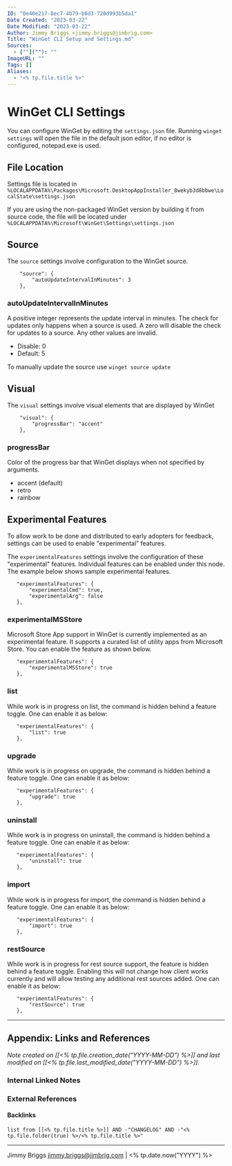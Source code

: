 ```yaml
---
ID: "0e40e217-8ec7-4b79-b6d3-720d993b5da1"
Date Created: "2023-03-22"
Date Modified: "2023-03-22"
Author: Jimmy Briggs <jimmy.briggs@jimbrig.com>
Title: "WinGet CLI Setup and Settings.md"
Sources: 
  - [""](""): ""
ImageURL: ""
Tags: []
Aliases:
  - "<% tp.file.title %>"
---
```


# WinGet CLI Settings

You can configure WinGet by editing the `settings.json` file. Running `winget settings` will open the file in the default json editor, if no editor is configured, notepad.exe is used.

## File Location

Settings file is located in `%LOCALAPPDATA%\Packages\Microsoft.DesktopAppInstaller_8wekyb3d8bbwe\LocalState\settings.json`

If you are using the non-packaged WinGet version by building it from source code, the file will be located under `%LOCALAPPDATA%\Microsoft\WinGet\Settings\settings.json`

## Source

The `source` settings involve configuration to the WinGet source.

```
    "source": {
        "autoUpdateIntervalInMinutes": 3
    },
```

### autoUpdateIntervalInMinutes

A positive integer represents the update interval in minutes. The check for updates only happens when a source is used. A zero will disable the check for updates to a source. Any other values are invalid.

- Disable: 0
- Default: 5

To manually update the source use `winget source update`

## Visual

The `visual` settings involve visual elements that are displayed by WinGet

```
    "visual": {
        "progressBar": "accent"
    },
```

### progressBar

Color of the progress bar that WinGet displays when not specified by arguments. 

- accent (default)
- retro
- rainbow

## Experimental Features

To allow work to be done and distributed to early adopters for feedback, settings can be used to enable "experimental" features. 

The `experimentalFeatures` settings involve the configuration of these "experimental" features. Individual features can be enabled under this node. The example below shows sample experimental features.

```
   "experimentalFeatures": {
       "experimentalCmd": true,
       "experimentalArg": false
   },
```

### experimentalMSStore

Microsoft Store App support in WinGet is currently implemented as an experimental feature. It supports a curated list of utility apps from Microsoft Store. You can enable the feature as shown below.

```
   "experimentalFeatures": {
       "experimentalMSStore": true
   },
```

### list

While work is in progress on list, the command is hidden behind a feature toggle. One can enable it as below:

```
   "experimentalFeatures": {
       "list": true
   },
```

### upgrade

While work is in progress on upgrade, the command is hidden behind a feature toggle. One can enable it as below:

```
   "experimentalFeatures": {
       "upgrade": true
   },
```

### uninstall

While work is in progress on uninstall, the command is hidden behind a feature toggle. One can enable it as below:

```
   "experimentalFeatures": {
       "uninstall": true
   },
```

### import

While work is in progress for import, the command is hidden behind a feature toggle. One can enable it as below:

```
   "experimentalFeatures": {
       "import": true
   },
```

### restSource

While work is in progress for rest source support, the feature is hidden behind a feature toggle. Enabling this will not change how client works currently and will allow testing any additional rest sources added. One can enable it as below:

```
   "experimentalFeatures": {
       "restSource": true
   },
```

***

## Appendix: Links and References

*Note created on [[<% tp.file.creation_date("YYYY-MM-DD") %>]] and last modified on [[<% tp.file.last_modified_date("YYYY-MM-DD") %>]].*

### Internal Linked Notes

### External References

#### Backlinks

```dataview
list from [[<% tp.file.title %>]] AND -"CHANGELOG" AND -"<% tp.file.folder(true) %>/<% tp.file.title %>"
```


***

Jimmy Briggs <jimmy.briggs@jimbrig.com> | <% tp.date.now("YYYY") %>